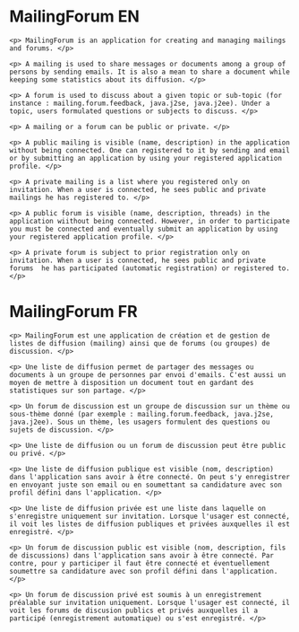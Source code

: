 # MailingForum EN 

	<p> MailingForum is an application for creating and managing mailings and forums. </p>

	<p> A mailing is used to share messages or documents among a group of persons by sending emails. It is also a mean to share a document while keeping some statistics about its diffusion. </p>

	<p> A forum is used to discuss about a given topic or sub-topic (for instance : mailing.forum.feedback, java.j2se, java.j2ee). Under a topic, users formulated questions or subjects to discuss. </p>

	<p> A mailing or a forum can be public or private. </p>

	<p> A public mailing is visible (name, description) in the application without being connected. One can registered to it by sending and email or by submitting an application by using your registered application profile. </p> 

	<p> A private mailing is a list where you registered only on invitation. When a user is connected, he sees public and private mailings he has registered to. </p>  

	<p> A public forum is visible (name, description, threads) in the application wiithout being connected. However, in order to participate you must be connected and eventually submit an application by using your registered application profile. </p> 

	<p> A private forum is subject to prior registration only on invitation. When a user is connected, he sees public and private forums  he has participated (automatic registration) or registered to. </p>  
 

# MailingForum FR 

	<p> MailingForum est une application de création et de gestion de listes de diffusion (mailing) ainsi que de forums (ou groupes) de discussion. </p>  

	<p> Une liste de diffusion permet de partager des messages ou documents à un groupe de personnes par envoi d'emails. C'est aussi un moyen de mettre à disposition un document tout en gardant des statistiques sur son partage. </p>

	<p> Un forum de discussion est un groupe de discussion sur un thème ou sous-thème donné (par exemple : mailing.forum.feedback, java.j2se, java.j2ee). Sous un thème, les usagers formulent des questions ou sujets de discussion. </p>  

	<p> Une liste de diffusion ou un forum de discussion peut être public ou privé. </p>

	<p> Une liste de diffusion publique est visible (nom, description) dans l'application sans avoir à être connecté. On peut s'y enregistrer en envoyant juste son email ou en soumettant sa candidature avec son profil défini dans l'application. </p>  

	<p> Une liste de diffusion privée est une liste dans laquelle on s'enregistre uniquement sur invitation. Lorsque l'usager est connecté, il voit les listes de diffusion publiques et privées auxquelles il est enregistré. </p> 

	<p> Un forum de discussion public est visible (nom, description, fils de discussions) dans l'application sans avoir à être connecté. Par contre, pour y participer il faut être connecté et éventuellement soumettre sa candidature avec son profil défini dans l'application. </p>

	<p> Un forum de discussion privé est soumis à un enregistrement préalable sur invitation uniquement. Lorsque l'usager est connecté, il voit les forums de discusion publics et privés auxquelles il a participé (enregistrement automatique) ou s'est enregistré. </p> 

